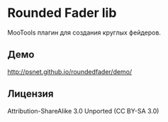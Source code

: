 Rounded Fader lib
===========

MooTools плагин для создания круглых фейдеров.

Демо
---

http://psnet.github.io/roundedfader/demo/

Лицензия
---

Attribution-ShareAlike 3.0 Unported (CC BY-SA 3.0)
